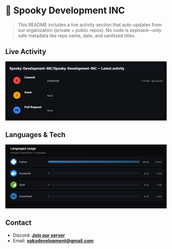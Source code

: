 # 👻 Spooky Development INC

> This README includes a live activity section that auto-updates from our organization (private + public repos). No code is exposed—only safe metadata like repo name, date, and sanitized titles.

## Live Activity
![Repo Snapshot](./assets/repo-snapshot.svg?v=a47f3dd9fd)

## Languages & Tech
![Languages Usage](./assets/languages.svg?v=20c992855e)

## Contact
- Discord: **[Join our server](https://discord.gg/XYspZgEEJb)**
- Email: **spkydevelopment@gmail.com**
